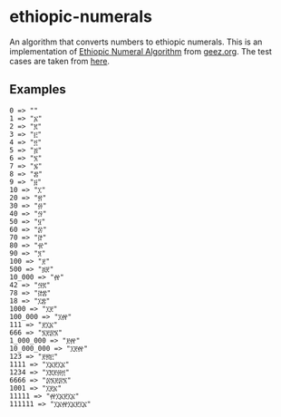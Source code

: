 # ethiopic-numerals

An algorithm that converts numbers to ethiopic numerals.
This is an implementation of [Ethiopic Numeral Algorithm](https://www.geez.org/Numerals/) from [geez.org](http://www.geez.org/).
The test cases are taken from [here](https://www.geez.org/Numerals/NumberSamples.html).

## Examples

```
0 => ""
1 => "፩"
2 => "፪"
3 => "፫"
4 => "፬"
5 => "፭"
6 => "፮"
7 => "፯"
8 => "፰"
9 => "፱"
10 => "፲"
20 => "፳"
30 => "፴"
40 => "፵"
50 => "፶"
60 => "፷"
70 => "፸"
80 => "፹"
90 => "፺"
100 => "፻"
500 => "፭፻"
10_000 => "፼"
42 => "፵፪"
78 => "፸፰"
18 => "፲፰"
1000 => "፲፻"
100_000 => "፲፼"
111 => "፻፲፩"
666 => "፮፻፷፮"
1_000_000 => "፻፼"
10_000_000 => "፲፻፼"
123 => "፻፳፫"
1111 => "፲፩፻፲፩"
1234 => "፲፪፻፴፬"
6666 => "፷፮፻፷፮"
1001 => "፲፻፩"
11111 => "፼፲፩፻፲፩"
111111 => "፲፩፼፲፩፻፲፩"
```


